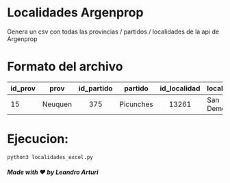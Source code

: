 # Localidades Argenprop
Genera un csv con todas las provincias / partidos / localidades de la api de Argenprop

# Formato del archivo
| id_prov  | prov     | id_partido | partido   | id_localidad | localidad
| -------- |:--------:| :--------: |:--------: |:-----------: | --------
| 15       | Neuquen  |    375     | Picunches |     13261    | San Demetrio

# Ejecucion:
```
python3 localidades_excel.py
```

##### Made with ❤️ by Leandro Arturi
